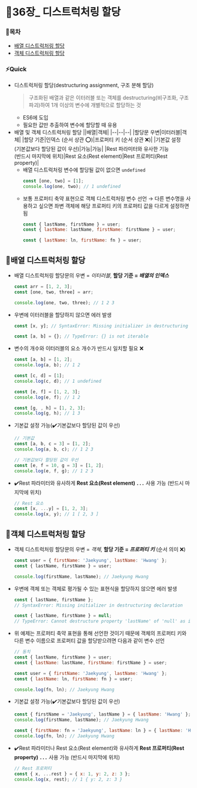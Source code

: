 # 📒36장_ 디스트럭처링 할당
### 📑목차
- [배열 디스트럭처링 할당](#배열-디스트럭처링-할당)
- [객체 디스트럭처링 할당](#객체-디스트럭처링-할당)

### ⚡Quick
- 디스트럭처링 할당(destructuring assignment, 구조 분해 할당)
    > 구조화된 배열과 같은 이터러블 또는 객체를 destructuring(비구조화, 구조 파괴)하여 1개 이상의 변수에 개별적으로 할당하는 것
    - ES6에 도입
    - 필요한 값만 추출하여 변수에 할당할 때 유용
- 배열 및 객체 디스트럭처링 할당
    ||배열|객체|
    |--|--|--|
    |할당문 우변|이터러블|객체|
    |할당 기준|인덱스 (순서 상관 ⭕)|프로퍼티 키 (순서 상관 ❌)|
    |기본값 설정<br>(기본값보다 할당된 값이 우선)|가능|가능|
    |Rest 파라미터와 유사한 기능<br>(반드시 마지막에 위치)|Rest 요소(Rest element)|Rest 프로퍼티(Rest property)|
    - 배열 디스트럭처링 변수에 할당될 값이 없으면 `undefined`
        ```js
        const [one, two] = [1];
        console.log(one, two); // 1 undefined
        ```
    - 보통 프로퍼티 축약 표현으로 객체 디스트럭처링 변수 선언 → 다른 변수명을 사용하고 싶으면 좌변 객체에 해당 프로퍼티 키의 프로퍼티 값을 다르게 설정하면 됨
        ```js
        const { lastName, firstName } = user;
        const { lastName: lastName, firstName: firstName } = user;
        ```
        ```js
        const { lastName: ln, firstName: fn } = user;
        ```


## 📌배열 디스트럭처링 할당
- 배열 디스트럭처링 할당문의 우변 = *이터러블*, **할당 기준 = *배열의 인덱스***
    ```js
    const arr = [1, 2, 3];
    const [one, two, three] = arr;

    console.log(one, two, three); // 1 2 3
    ```
- 우변에 이터러블을 할당하지 않으면 에러 발생
    ```js
    const [x, y]; // SyntaxError: Missing initializer in destructuring declaration

    const [a, b] = {}; // TypeError: {} is not iterable
    ```
- 변수의 개수와 이터러블의 요소 개수가 반드시 일치할 필요 ❌
    ```js
    const [a, b] = [1, 2];
    console.log(a, b); // 1 2

    const [c, d] = [1];
    console.log(c, d); // 1 undefined

    const [e, f] = [1, 2, 3];
    console.log(e, f); // 1 2

    const [g, , h] = [1, 2, 3];
    console.log(g, h); // 1 3
    ```
- 기본값 설정 가능(✔️기본값보다 할당된 값이 우선)
    ```js
    // 기본값
    const [a, b, c = 3] = [1, 2];
    console.log(a, b, c); // 1 2 3

    // 기본값보다 할당된 값이 우선
    const [e, f = 10, g = 3] = [1, 2];
    console.log(e, f, g); // 1 2 3
    ```
- ✔️Rest 파라미터와 유사하게 **Rest 요소(Rest element) `...`** 사용 가능 (반드시 마지막에 위치)
    ```js
    // Rest 요소
    const [x, ...y] = [1, 2, 3];
    console.log(x, y); // 1 [ 2, 3 ]
    ```
## 📌객체 디스트럭처링 할당
- 객체 디스트럭처링 할당문의 우변 = *객체*, **할당 기준 = *프로퍼티 키*** (순서 의미 ❌)
    ```js
    const user = { firstName: 'Jaekyung', lastName: 'Hwang' };
    const { lastName, firstName } = user;

    console.log(firstName, lastName); // Jaekyung Hwang
    ```
- 우변에 객체 또는 객체로 평가될 수 있는 표현식을 할당하지 않으면 에러 발생
    ```js
    const { lastName, firstName };
    // SyntaxError: Missing initializer in destructuring declaration

    const { lastName, firstName } = null;
    // TypeError: Cannot destructure property 'lastName' of 'null' as it is null.
    ```
- 위 예제는 프로퍼티 축약 표현을 통해 선언한 것이기 때문에 객체의 프로퍼티 키와 다른 변수 이름으로 프로퍼티 값을 할당받으려면 다음과 같이 변수 선언
    ```js
    // 동치
    const { lastName, firstName } = user;
    const { lastName: lastName, firstName: firstName } = user;
    ```
    ```js
    const user = { firstName: 'Jaekyung', lastName: 'Hwang' };
    const { lastName: ln, firstName: fn } = user;

    console.log(fn, ln); // Jaekyung Hwang
    ```
- 기본값 설정 가능(✔️기본값보다 할당된 값이 우선)
    ```js
    const { firstName = 'Jaekyung', lastName } = { lastName: 'Hwang' };
    console.log(firstName, lastName); // Jaekyung Hwang

    const { firstName: fn = 'Jaekyung', lastName: ln } = { lastName: 'Hwang' };
    console.log(fn, ln); // Jaekyung Hwang
    ```
- ✔️Rest 파라미터나 Rest 요소(Rest element)와 유사하게 **Rest 프로퍼티(Rest property) `...`** 사용 가능 (반드시 마지막에 위치)
    ```js
    // Rest 프로퍼티
    const { x, ...rest } = { x: 1, y: 2, z: 3 };
    console.log(x, rest); // 1 { y: 2, z: 3 }
    ```